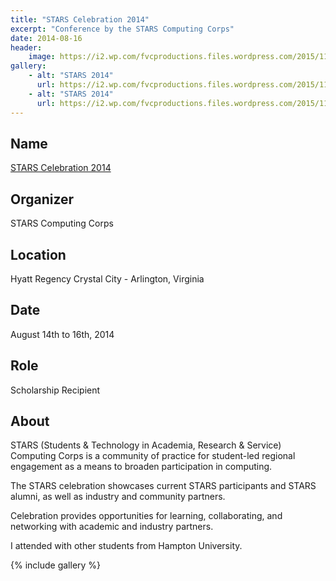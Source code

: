 ```yaml
---
title: "STARS Celebration 2014"
excerpt: "Conference by the STARS Computing Corps"
date: 2014-08-16
header:
    image: https://i2.wp.com/fvcproductions.files.wordpress.com/2015/11/celebration2014-85.jpg
gallery:
    - alt: "STARS 2014"
      url: https://i2.wp.com/fvcproductions.files.wordpress.com/2015/11/celebration2014-84.jpg
    - alt: "STARS 2014"
      url: https://i2.wp.com/fvcproductions.files.wordpress.com/2015/11/celebration2014-85.jpg
---
```


## Name

<a title="STARS" href="https://www.starscelebration.org/2014/" target="_blank" rel="noopener">STARS Celebration 2014</a>

## Organizer

STARS Computing Corps

## Location

Hyatt Regency Crystal City - Arlington, Virginia

## Date

August 14th to 16th, 2014

## Role

Scholarship Recipient

## About

STARS (Students & Technology in Academia, Research & Service) Computing Corps is a community of practice for student-led regional engagement as a means to broaden participation in computing.

The STARS celebration showcases current STARS participants and STARS alumni, as well as industry and community partners.

Celebration provides opportunities for learning, collaborating, and networking with academic and industry partners.

I attended with other students from Hampton University.

{% include gallery %}
